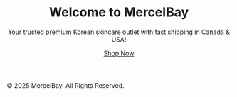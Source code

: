 <!DOCTYPE html>
<html lang="en">
  <head>
    <meta charset="UTF-8">
    <meta name="viewport" content="width=device-width, initial-scale=1.0">
    <meta name="description" content="MercelBay - Trusted Premium Korean Skincare with Fast Shipping across Canada & USA. Shop top brands like COSRX, Beauty of Joseon, and more.">
    <meta name="keywords" content="MercelBay, Korean skincare, fast shipping, COSRX, Beauty of Joseon, skincare products, skincare consultation">
    <meta name="robots" content="index, follow">
    <title>MercelBay - Trusted Premium Korean Skin care Outlet </title>
  </head>
  <body>
    <header>
      <h1>Welcome to MercelBay</h1>
      <p>Your trusted premium Korean skincare outlet with fast shipping in Canada & USA!</p>
      <p><a href="https://www.mercelbay.com">Shop Now</a></p>
    </header>
    <footer>
      <p>&copy; 2025 MercelBay. All Rights Reserved.</p>
    </footer>
  </body>
</html>
